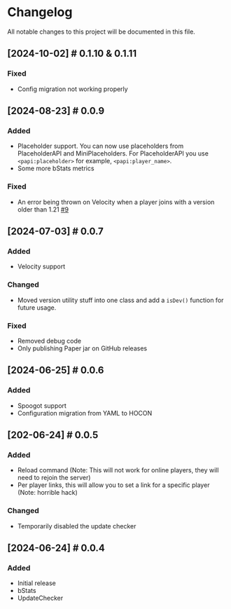 # Changelog

All notable changes to this project will be documented in this file.

## [2024-10-02] # 0.1.10 & 0.1.11

### Fixed
- Config migration not working properly

## [2024-08-23] # 0.0.9

### Added
- Placeholder support. You can now use placeholders from PlaceholderAPI and MiniPlaceholders. For PlaceholderAPI you use 
  `<papi:placeholder>` for example, `<papi:player_name>`.
- Some more bStats metrics

### Fixed
- An error being thrown on Velocity when a player joins with a version older than 1.21 [#9](https://github.com/powercasgamer/mServerLinks/pull/9)

## [2024-07-03] # 0.0.7

### Added
- Velocity support

### Changed
- Moved version utility stuff into one class and add a `isDev()` function for future usage.

### Fixed
- Removed debug code
- Only publishing Paper jar on GitHub releases

## [2024-06-25] # 0.0.6

### Added
- Spoogot support
- Configuration migration from YAML to HOCON

## [202-06-24] # 0.0.5

### Added
- Reload command (Note: This will not work for online players, they will need to rejoin the server)
- Per player links, this will allow you to set a link for a specific player (Note: horrible hack)

### Changed
- Temporarily disabled the update checker

## [2024-06-24] # 0.0.4

### Added
- Initial release
- bStats
- UpdateChecker
